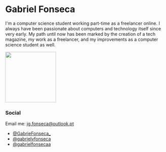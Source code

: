 
# Gabriel Fonseca

I'm a computer science student working part-time as a freelancer online.
I always have been passionate about computers and technology itself since very early. My path until now has been marked by the creation of a tech magazine, my work as a freelancer, and my improvements as a computer science student as well.

<img height="160em" src="https://github-readme-stats.vercel.app/api?username=gabrielvfonseca&show_icons=true&theme=dark&include_all_commits=true&count_private=true"/>

### Social

Email me: jg.fonseca@outlook.pt
- [@GabrieFonseca_](https://twitter.com/GabrieFonseca_) 
- [@gabrielvfonseca](https://github.com/gabrielvfonseca) 
- [@gabrielfonsecaa](https://www.linkedin.com/in/gabrielfonsecaa/)
